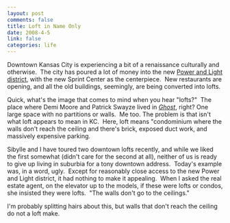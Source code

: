 ```yaml
--- 
layout: post
comments: false
title: Loft in Name Only
date: 2008-4-5
link: false
categories: life
---
```

Downtown Kansas City is experiencing a bit of a renaissance culturally and otherwise.  The city has poured a lot of money into the new <a title="KC Power and Light District" href="http://powerandlightdistrict.com/public/">Power and Light district</a>, with the new Sprint Center as the centerpiece.  New restaurants are opening, and all the old buildings, seemingly, are being converted into lofts.

Quick, what's the image that comes to mind when you hear "lofts?"  The place where Demi Moore and Patrick Swayze lived in <a title="Ghost" href="http://imdb.com/title/tt0099653/"><em>Ghost</em></a>, right? One large space with no partitions or walls.  Me too. The problem is that isn't what loft appears to mean in KC.  Here, loft means "condominium where the walls don't reach the ceiling and there's brick, exposed duct work, and massively expensive parking.

Sibylle and I have toured two downtown lofts recently, and while we liked the first somewhat (didn't care for the second at all), neither of us is ready to give up living in suburbia for a tony downtown address.  Today's example was, in a word, ugly.  Except for reasonably close access to the new Power and Light district, it had nothing to make it appealing.  When I asked the real estate agent, on the elevator up to the models, if these were lofts or condos, she insisted they were lofts.  "The walls don't go to the ceilings."

I'm probably splitting hairs about this, but walls that don't reach the ceiling do not a loft make.
